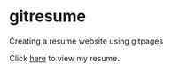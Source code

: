 # gitresume
Creating a resume website using gitpages

Click <a href="https://chandran-jr.github.io/gitresume/">here</a> to view my resume.


